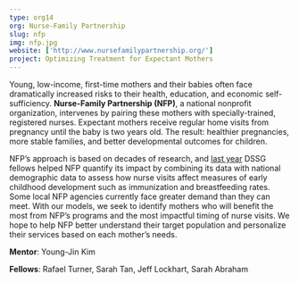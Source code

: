 ```yaml
---
type: org14
org: Nurse-Family Partnership
slug: nfp
img: nfp.jpg
website: ['http://www.nursefamilypartnership.org/']
project: Optimizing Treatment for Expectant Mothers
---
```


Young, low-income, first-time mothers and their babies often face dramatically increased risks to their health, education, and economic self-sufficiency. **Nurse-Family Partnership (NFP)**, a national nonprofit organization, intervenes by pairing these mothers with specially-trained, registered nurses. Expectant mothers receive regular home visits from pregnancy until the baby is two years old. The result: healthier pregnancies, more stable families, and better developmental outcomes for children.

NFP’s approach is based on decades of research, and <a href="http://dssg.uchicago.edu/2013/07/31/the-match-game.html">last year</a> DSSG fellows helped NFP quantify its impact by combining its data with national demographic data to assess how nurse visits affect measures of early childhood development such as immunization and breastfeeding rates. Some local NFP agencies currently face greater demand than they can meet. With our models, we seek to identify mothers who will benefit the most from NFP’s programs and the most impactful timing of nurse visits. We hope to help NFP better understand their target population and personalize their services based on each mother’s needs.

**Mentor**: Young-Jin Kim

**Fellows**: Rafael Turner, Sarah Tan, Jeff Lockhart, Sarah Abraham
 